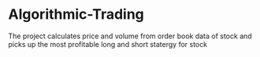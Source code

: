 # Algorithmic-Trading
The project calculates price and volume from order book data of stock and picks up the most profitable long and short statergy for stock
